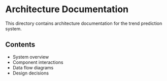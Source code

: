 # Architecture Documentation

This directory contains architecture documentation for the trend prediction system.

## Contents

- System overview
- Component interactions
- Data flow diagrams
- Design decisions